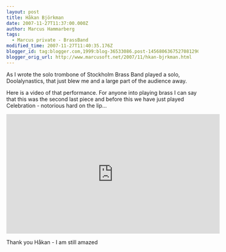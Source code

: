 ```yaml
---
layout: post
title: Håkan Björkman
date: 2007-11-27T11:37:00.000Z
author: Marcus Hammarberg
tags:
  - Marcus private - BrassBand
modified_time: 2007-11-27T11:40:35.176Z
blogger_id: tag:blogger.com,1999:blog-36533086.post-1456806367527081290
blogger_orig_url: http://www.marcusoft.net/2007/11/hkan-bjrkman.html
---
```


As I wrote the solo trombone of Stockholm Brass Band played a solo, Doolalynastics, that just blew me and a large part of the audience away.

Here is a video of that performance. For anyone into playing brass I can say that this was the second last piece and before this we have just played Celebration - notorious hard on the lip...

<iframe width="560" height="315" src="https://www.youtube.com/embed/gmJHK_y3NF4?si=3G16B6xVnc_QQXef" title="YouTube video player" frameborder="0" allow="accelerometer; autoplay; clipboard-write; encrypted-media; gyroscope; picture-in-picture; web-share" referrerpolicy="strict-origin-when-cross-origin" allowfullscreen></iframe>

Thank you Håkan - I am still amazed
